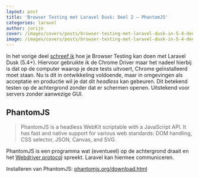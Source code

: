 ```yaml
---
layout: post
title: 'Browser Testing met Laravel Dusk: Deel 2 — PhantomJS'
categories: laravel
author: jorijn
cover: /images/covers/posts/browser-testing-met-laravel-dusk-in-5-4-deel-2-phantomjs.jpg # Header cover [optional]
image: /images/covers/posts/browser-testing-met-laravel-dusk-in-5-4-deel-2-phantomjs.jpg # Used by Twitter Cards and Open Graph [optional]
---
```


In het vorige deel [schreef ik](/browser-testing-met-laravel-dusk-in-54/) hoe je Browser Testing kan doen met Laravel Dusk (5.4+). Hiervoor gebruikte ik de Chrome Driver maar het nadeel hierbij is dat op de computer waarop je deze tests uitvoert, Chrome geïnstalleerd moet staan. Nu is dit in ontwikkeling voldoende, maar in omgevingen als acceptatie en productie wil je dat dit *headless* kan gebeuren. Dit betekend testen op de achtergrond zonder dat er schermen openen. Uitstekend voor servers zonder aanwezige GUI.

## PhantomJS
> PhantomJS is a headless WebKit scriptable with a JavaScript API. It has fast and native support for various web standards: DOM handling, CSS selector, JSON, Canvas, and SVG.

PhantomJS is een programma wat (eventueel) op de achtergrond draait en het [Webdriver protocol](http://www.seleniumhq.org/docs/03_webdriver.jsp) spreekt. Laravel kan hiermee communiceren.

Installeren van PhantomJS: [phantomjs.org/download.html](http://phantomjs.org/download.html)